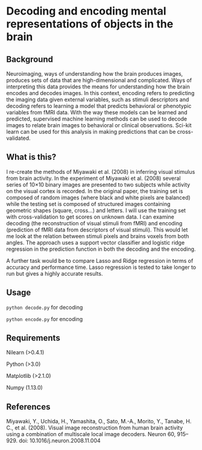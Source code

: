 # Decoding and encoding mental representations of objects in the brain

## Background

Neuroimaging, ways of understanding how the brain produces images, produces sets of data that are high-dimensional and complicated. Ways of interpreting this data provides the means for understanding how the brain encodes and decodes images. In this context, encoding refers to predicting the imaging data given external variables, such as stimuli descriptors and decoding refers to learning a model that predicts behavioral or phenotypic variables from fMRI data. With the way these models can be learned and predicted, supervised machine learning methods can be used to decode images to relate brain images to behavioral or clinical observations. Sci-kit learn can be used for this analysis in making predictions that can be cross-validated. 

## What is this?

I re-create the methods of Miyawaki et al. (2008) in inferring visual stimulus from brain activity. In the experiment of Miyawaki et al. (2008) several series of 10×10 binary images are presented to two subjects while activity on the visual cortex is recorded. In the original paper, the training set is composed of random images (where black and white pixels are balanced) while the testing set is composed of structured images containing geometric shapes (square, cross…) and letters. I will use the training set with cross-validation to get scores on unknown data. I can examine decoding (the reconstruction of visual stimuli from fMRI) and encoding (prediction of fMRI data from descriptors of visual stimuli). This would let me look at the relation between stimuli pixels and brains voxels from both angles. The approach uses a support vector classifier and logistic ridge regression in the prediction function in both the decoding and the encoding. 

A further task would be to compare Lasso and Ridge regression in terms of accuracy and performance time. Lasso regression is tested to take longer to run but gives a highly accurate results.

## Usage

`python decode.py` for decoding

`python encode.py` for encoding

## Requirements

Nilearn (>0.4.1)

Python (>3.0)

Matplotlib (>2.1.0)

Numpy (1.13.0)

## References

Miyawaki, Y., Uchida, H., Yamashita, O., Sato, M.-A., Morito, Y., Tanabe, H. C., et al. (2008). Visual image reconstruction from human brain activity using a combination of multiscale local image decoders. Neuron 60, 915–929. doi: 10.1016/j.neuron.2008.11.004
